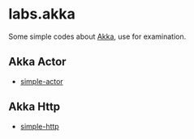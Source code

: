 # labs.akka

Some simple codes about [Akka](https://akka.io), use for examination.


## Akka Actor

* [simple-actor](actors/simple-actor)

## Akka Http

* [simple-http](http/simple-http)
